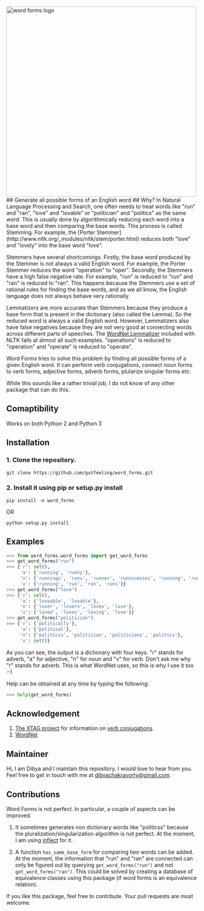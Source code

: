 <img src="https://github.com/gutfeeling/word_forms/blob/master/logo.png" alt="word forms logo" width="500">
## Generate all possible forms of an English word
## Why?
In Natural Language Processing and Search, one often needs to treat words like "run" and "ran", "love" and "lovable" 
or "politician" and "politics" as the same word. This is usually done by algorithmically reducing each word into a 
base word and then comparing the base words. This process is called Stemming. For example, the 
[Porter Stemmer](http://www.nltk.org/_modules/nltk/stem/porter.html) reduces both "love" and "lovely" into the base 
word "love".

Stemmers have several shortcomings. Firstly, the base word produced by the Stemmer is not always a valid English word. 
For example, the Porter Stemmer reduces the word "operation" to "oper". Secondly, the Stemmers have a high false negative rate. 
For example, "run" is reduced to "run" and "ran" is reduced to "ran". This happens because the Stemmers use a set of 
rational rules for finding the base words, and as we all know, the English language does not always behave very rationally. 

Lemmatizers are more accurate than Stemmers because they produce a base form that is present in the dictionary
(also called the Lemma). So the reduced word is always a valid English word. However, Lemmatizers also have false 
negatives because they are not very good at connecting words across different parts of speeches. The 
[WordNet Lemmatizer](http://www.nltk.org/_modules/nltk/stem/wordnet.html) included with NLTK fails at almost all 
such examples. "operations" is reduced to "operation"  and "operate" is reduced to "operate".

Word Forms tries to solve this problem by finding all possible forms of a given English word. It can perform 
verb conjugations, connect noun forms to verb forms, adjective forms, adverb forms, plularize singular forms etc. 

While this sounds like a rather trivial job, I do not know of any other package that can do this.

## Comaptibility

Works on both Python 2 and Python 3

## Installation

### 1. Clone the repository.
```
git clone https://github.com/gutfeeling/word_forms.git
```
### 2. Install it using pip or setup.py install
```
pip install -e word_forms
```
OR
```
python setup.py install
```
## Examples

```python
>>> from word_forms.word_forms import get_word_forms
>>> get_word_forms("run")
>>> {'r': set(), 
     'a': {'running', 'runny'}, 
     'n': {'runnings', 'runs', 'runner', 'runninesses', 'running', 'runners', 'run', 'runniness'}, 
     'v': {'running', 'run', 'ran', 'runs'}}
>>> get_word_forms("love")
>>> {'r': set(), 
     'a': {'loveable', 'lovable'}, 
     'n': {'lover', 'lovers', 'loves', 'love'}, 
     'v': {'loved', 'loves', 'loving', 'love'}}
>>> get_word_forms("politician")
>>> {'r': {'politically'}, 
     'a': {'political'}, 
     'n': {'politicss', 'politician', 'politicians', 'politics'}, 
     'v': set()}
```
As you can see, the output is a dictionary with four keys. "r" stands for adverb, "a" for adjective, "n" for noun
and "v" for verb. Don't ask me why "r" stands for adverb. This is what WordNet uses, so this is why I use it too :-)

Help can be obtained at any time by typing the following:

```python
>>> help(get_word_forms)
```

## Acknowledgement

1. [The XTAG project](http://www.cis.upenn.edu/~xtag/) for information on [verb conjugations](word_forms/en-verbs.txt).
2. [WordNet](http://wordnet.princeton.edu/)

## Maintainer

Hi, I am Dibya and I maintain this repository. I would love to hear from you. Feel free to get in touch with me 
at dibyachakravorty@gmail.com.

## Contributions

Word Forms is not perfect. In particular, a couple of aspects can be improved.

1. It sometimes generates non dictionary words like "politicss" because the pluralization/singularization algorithm is
not perfect. At the moment, I am using [inflect](https://pypi.python.org/pypi/inflect) for it. 

2. A function `has_same_base_form` for comparing two words can be added. At the moment, the information that "run" and 
"ran" are connected can only be figured out by querying `get_word_forms("run")` and not `get_word_forms("ran")`. This 
could be solved by creating a database of equivalence classes using this package (if word forms is an equivalence relation).

If you like this package, feel free to contribute. Your pull requests are most welcome.
